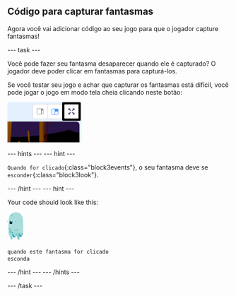## Código para capturar fantasmas

Agora você vai adicionar código ao seu jogo para que o jogador capture fantasmas!

\--- task \---

Você pode fazer seu fantasma desaparecer quando ele é capturado? O jogador deve poder clicar em fantasmas para capturá-los.

Se você testar seu jogo e achar que capturar os fantasmas está difícil, você pode jogar o jogo em modo tela cheia clicando neste botão:

![screenshot](images/ghost-fullscreen-annotated.png)

\--- hints \--- \--- hint \---

`Quando for clicado`{:class="block3events"}, o seu fantasma deve se `esconder`{:class="block3look"}.

\--- /hint \--- \--- hint \---

Your code should look like this:

![ghost-sprite](images/ghost-sprite.png)

```blocks3
quando este fantasma for clicado
esconda
```

\--- /hint \--- \--- /hints \---

\--- /task \---